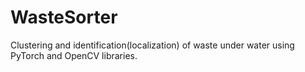 # WasteSorter
Clustering and identification(localization) of waste under water using PyTorch and OpenCV libraries.
